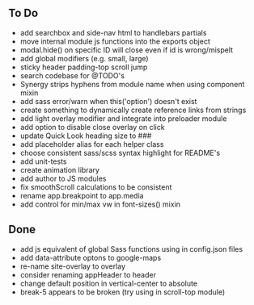 ## To Do

* add searchbox and side-nav html to handlebars partials
* move internal module js functions into the exports object
* modal.hide() on specific ID will close even if id is wrong/mispelt
* add global modifiers (e.g. small, large)
* sticky header padding-top scroll jump
* search codebase for @TODO's
* Synergy strips hyphens from module name when using component mixin
* add sass error/warn when this('option') doesn't exist
* create something to dynamically create reference links from strings
* add light overlay modifier and integrate into preloader module
* add option to disable close overlay on click
* update Quick Look heading size to ###
* add placeholder alias for each helper class
* choose consistent sass/scss syntax highlight for README's
* add unit-tests
* create animation library
* add author to JS modules
* fix smoothScroll calculations to be consistent
* rename app.breakpoint to app.media
* add control for min/max vw in font-sizes() mixin

## Done

* add js equivalent of global Sass functions using in config.json files
* add data-attribute optons to google-maps
* re-name site-overlay to overlay
* consider renaming appHeader to header
* change default position in vertical-center to absolute
* break-5 appears to be broken (try using in scroll-top module)